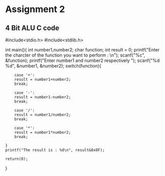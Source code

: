 # Assignment 2

## 4 Bit ALU C code 

#include<stdio.h>
#include<stdlib.h>

int main(){
    int number1,number2;
    char function;
    int result = 0;
    printf("Enter the charcter of the function you want to perform : \n");
    scanf("%c", &function);
    printf("Enter number1 and number2 respectively ");
    scanf("%d %d", &number1, &number2);
    switch(function){
        
        case '+':
        result = number1+number2;
        break;
        
        case '-':
        result = number1-number2;
        break;
        
        case '/':
        result = number1/number2;
        break;
        
        case '*':
        result = number1*number2;
        break;
        
    }
    printf("The result is : %d\n", result&0x0F);
    
    return(0);
    
    
}
